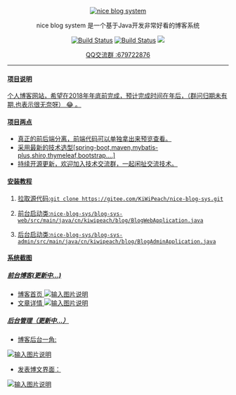 <p align=center>
  <a href="http://www.layui.com">
    <img src="https://images.gitee.com/uploads/images/2018/1209/104133_aeeef844_1387578.png" alt="nice blog system">
  </a>
</p>
<p align=center>
  nice blog system 是一个基于Java开发非常好看的博客系统
</p>

<p align="center">
  <a href="https://gitee.com/KiWiPeach/nice-blog-sys"><img alt="Build Status" src="https://img.shields.io/hexpm/l/plug.svg"></a>
    <a href="https://gitee.com/KiWiPeach/nice-blog-sys"><img alt="Build Status" src="
https://img.shields.io/shippable/5444c5ecb904a4b21567b0ff.svg"></a>
<a target="_blank" href="https://www.oracle.com/technetwork/java/javase/downloads/index.html">
		<img src="https://img.shields.io/badge/JDK-1.8+-green.svg" ></img>
	</a>
   
</p>
<p align="center">
 <a href="javascript:;">QQ交流群 :679722876</p>
</p>

---

#### 项目说明
个人博客网站，希望在2018年年底前完成，预计完成时间在年后，（群问归期未有期,也表示很无奈呀） :joy: 。

#### 项目两点
- 真正的前后端分离，前端代码可以单独拿出来预览查看。
- 采用最新的技术选型[spring-boot,maven,mybatis-plus,shiro,thymeleaf,bootstrap....]
- 持续开源更新，欢迎加入技术交流群，一起闲扯交流技术。

#### 安装教程

1. 拉取源代码:`git clone https://gitee.com/KiWiPeach/nice-blog-sys.git`	

2. 前台启动类:`nice-blog-sys/blog-sys-web/src/main/java/cn/kiwipeach/blog/BlogWebApplication.java`

3. 后台启动类:`nice-blog-sys/blog-sys-admin/src/main/java/cn/kiwipeach/blog/BlogAdminApplication.java`

#### 系统截图

##### 前台博客(更新中...)

- 博客首页
![输入图片说明](https://images.gitee.com/uploads/images/2018/1127/113145_d617521a_1387578.gif "博客首页.gif")
- 文章详情
![输入图片说明](https://images.gitee.com/uploads/images/2018/1127/113200_a7a12603_1387578.gif "文章详情.gif")


##### 后台管理（更新中...）

- 博客后台一角: 

![输入图片说明](https://images.gitee.com/uploads/images/2018/1127/113125_8043f6a4_1387578.png "屏幕截图.png")

- 发表博文界面：

![输入图片说明](https://images.gitee.com/uploads/images/2018/1209/113059_fa9be492_1387578.png "XSXZ(]B3KJPS6K6[71}S266.png")

